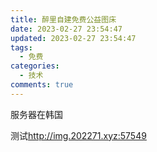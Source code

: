 ```yaml
---
title: 醉里自建免费公益图床
date: 2023-02-27 23:54:47
updated: 2023-02-27 23:54:47
tags:
  - 免费
categories:
  - 技术
comments: true
---
```

服务器在韩国

测试<http://img.202271.xyz:57549>